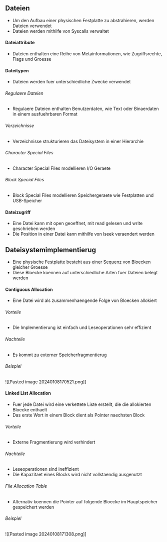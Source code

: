 ## Dateien
- Um den Aufbau einer physischen Festplatte zu abstrahieren, werden Dateien verwendet
- Dateien werden mithilfe von Syscalls verwaltet
#### Dateiattribute
- Dateien enthalten eine Reihe von Metainformationen, wie Zugriffsrechte, Flags und Groesse
#### Dateitypen
- Dateien werden fuer unterschiedliche Zwecke verwendet
###### Regulaere Dateien
- Regulaere Dateien enthalten Benutzerdaten, wie Text oder Binaerdaten in einem ausfuehrbaren Format
###### Verzeichnisse
- Verzeichnisse strukturieren das Dateisystem in einer Hierarchie
###### Character Special Files
- Character Special Files modellieren I/O Geraete 
###### Block Special Files
- Block Special Files modellieren Speichergeraete wie Festplatten und USB-Speicher
#### Dateizugriff
- Eine Datei kann mit open geoeffnet, mit read gelesen und write geschrieben werden
- Die Position in einer Datei kann mithilfe von lseek veraendert werden
## Dateisystemimplementierug
- Eine physische Festplatte besteht aus einer Sequenz von Bloecken gleicher Groesse
- Diese Bloecke koennen auf unterschiedliche Arten fuer Dateien belegt werden
#### Contiguous Allocation
- Eine Datei wird als zusammenhaengende Folge von Bloecken allokiert
###### Vorteile
- Die Implementierung ist einfach und Leseoperationen sehr effizient
###### Nachteile
- Es kommt zu externer Speicherfragmentierug
###### Beispiel
![[Pasted image 20240108170521.png]]
#### Linked List Allocation
- Fuer jede Datei wird eine verkettete Liste erstellt, die die allokierten Bloecke enthaelt
- Das erste Wort in einem Block dient als Pointer naechsten Block
###### Vorteile
- Externe Fragmentierung wird verhindert
###### Nachteile
- Leseoperationen sind ineffizient
- Die Kapazitaet eines Blocks wird nicht vollstaendig ausgenutzt
###### File Allocation Table
- Alternativ koennen die Pointer auf folgende Bloecke im Hauptspeicher gespeichert werden
###### Beispiel
![[Pasted image 20240108171308.png]]